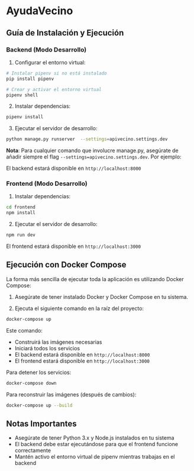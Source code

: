 # AyudaVecino

## Guía de Instalación y Ejecución

### Backend (Modo Desarrollo)

1. Configurar el entorno virtual:
```bash
# Instalar pipenv si no está instalado
pip install pipenv

# Crear y activar el entorno virtual
pipenv shell
```

2. Instalar dependencias:
```bash
pipenv install
```

3. Ejecutar el servidor de desarrollo:
```bash
python manage.py runserver  --settings=apivecino.settings.dev
```

**Nota**: Para cualquier comando que involucre manage.py, asegúrate de añadir siempre el flag `--settings=apivecino.settings.dev`. Por ejemplo:



El backend estará disponible en `http://localhost:8000`

### Frontend (Modo Desarrollo)

1. Instalar dependencias:
```bash
cd frontend
npm install
```

2. Ejecutar el servidor de desarrollo:
```bash
npm run dev
```

El frontend estará disponible en `http://localhost:3000`

## Ejecución con Docker Compose

La forma más sencilla de ejecutar toda la aplicación es utilizando Docker Compose:

1. Asegúrate de tener instalado Docker y Docker Compose en tu sistema.

2. Ejecuta el siguiente comando en la raíz del proyecto:
```bash
docker-compose up
```

Este comando:
- Construirá las imágenes necesarias
- Iniciará todos los servicios
- El backend estará disponible en `http://localhost:8000`
- El frontend estará disponible en `http://localhost:3000`

Para detener los servicios:
```bash
docker-compose down
```

Para reconstruir las imágenes (después de cambios):
```bash
docker-compose up --build
```

## Notas Importantes
- Asegúrate de tener Python 3.x y Node.js instalados en tu sistema
- El backend debe estar ejecutándose para que el frontend funcione correctamente
- Mantén activo el entorno virtual de pipenv mientras trabajas en el backend

